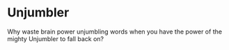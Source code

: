 # Unjumbler
Why waste brain power unjumbling words when you have the power of the mighty Unjumbler to fall back on?
